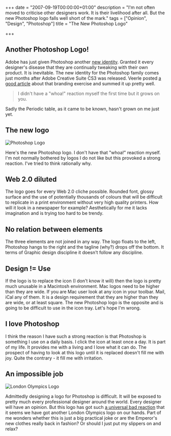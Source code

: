 +++
date = "2007-09-19T00:00:00+01:00"
description = "I'm not often moved to criticise other designers work. It is their livelihood after all. But the new Photoshop logo falls well short of the mark."
tags = ["Opinion", "Design", "Photoshop"]
title = "The New Photoshop Logo"

+++

## Another Photoshop Logo!

Adobe has just given Photoshop another [new identity][1]. Granted it every designer's disease that they are continually tweaking with their own product. It is inevitable. The new identity for the Photoshop family comes just months after Adobe Creative Suite CS3 was released. Veerle posted [a good article][2] about that branding exercise and summed it up pretty well.

> I didn't have a "whoa!" reaction myself the first time but it grows on you.

Sadly the Periodic table, as it came to be known, hasn't grown on me just yet.

## The new logo

![Photoshop Logo][3] 

Here's the new Photoshop logo. I don't have that "whoa!" reaction myself. I'm not normally bothered by logos I do not like but this provoked a strong reaction. I've tried to think rationally why.

## Web 2.0 diluted

The logo goes for every Web 2.0 cliche possible. Rounded font, glossy surface and the use of potentially thousands of colours that will be difficult to replicate in a print environment without very high quality printers. How will it look in a newspaper for example? Aesthetically for me it lacks imagination and is trying too hard to be trendy.

## No relation between elements

The three elements are not joined in any way. The logo floats to the left, Photoshop hangs to the right and the tagline (why?) drops off the bottom. It terms of Graphic design discipline it doesn't follow any discipline.

## Design != Use

If the logo is to replace the icon (I don't know it will) then the logo is pretty much unusable in a Macintosh environment. Mac logos need to be higher than they are wide. If you are Mac user look at any icon in your toolbar. Mail, iCal any of them. It is a design requirement that they are higher than they are wide, or at least square. The new Photoshop logo is the opposite and is going to be difficult to use in the icon tray. Let's hope I'm wrong. 

## I love Photoshop

I think the reason I have such a strong reaction is that Photoshop is something I use on a daily basis. I click the icon at least once a day. It is part of my life. It provides me with a living and I love what it can do. The prospect of having to look at this logo until it is replaced doesn't fill me with joy. Quite the contrary - it fill me with irritation. 

## An impossible job

![London Olympics Logo][4] 

Admittedly designing a logo for Photoshop is difficult. It will be exposed to pretty much every professional designer around the world. Every designer will have an opinion. But this logo has got such [a universal bad reaction][5] that it seems we have got another London Olympics logo on our hands. Part of me wonders whether this is just a big practical joke or are the Emperor's new clothes really back in fashion? Or should I just put my slippers on and relax?

 [1]: http://www.adobe.com/products/photoshop/index.html
 [2]: http://veerle.duoh.com/blog/comments/the_new_adobe_icons_and_branding/
 [3]: /images/articles/ps_logo_228x52.gif 
 [4]: /images/articles/london_2012.gif 
 [5]: http://blogs.adobe.com/jnack/2007/09/photoshop_gets.html
